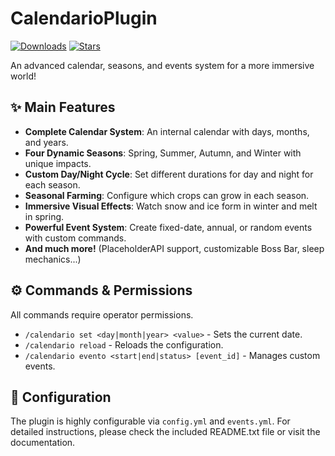 # CalendarioPlugin
[![Downloads](URL_BADGE_DOWNLOADS)](URL_PROGETTO) [![Stars](URL_BADGE_STARS)](URL_PROGETTO)

An advanced calendar, seasons, and events system for a more immersive world!

## ✨ Main Features
*   **Complete Calendar System**: An internal calendar with days, months, and years.
*   **Four Dynamic Seasons**: Spring, Summer, Autumn, and Winter with unique impacts.
*   **Custom Day/Night Cycle**: Set different durations for day and night for each season.
*   **Seasonal Farming**: Configure which crops can grow in each season.
*   **Immersive Visual Effects**: Watch snow and ice form in winter and melt in spring.
*   **Powerful Event System**: Create fixed-date, annual, or random events with custom commands.
*   **And much more!** (PlaceholderAPI support, customizable Boss Bar, sleep mechanics...)

## ⚙️ Commands & Permissions
All commands require operator permissions.
*   `/calendario set <day|month|year> <value>` - Sets the current date.
*   `/calendario reload` - Reloads the configuration.
*   `/calendario evento <start|end|status> [event_id]` - Manages custom events.

## 🔧 Configuration
The plugin is highly configurable via `config.yml` and `events.yml`. For detailed instructions, please check the included README.txt file or visit the documentation.
